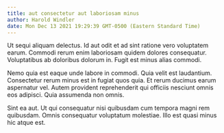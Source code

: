 ```yaml
---
title: aut consectetur aut laboriosam minus
author: Harold Windler
date: Mon Dec 13 2021 19:29:39 GMT-0500 (Eastern Standard Time)
---
```

Ut sequi aliquam delectus. Id aut odit et ad sint ratione vero voluptatem earum. Commodi rerum enim laboriosam quidem dolores consequatur. Voluptatibus ab doloribus dolorum in. Fugit est minus alias commodi.

 Nemo quia est eaque unde labore in commodi. Quia velit est laudantium. Consectetur rerum minus est in fugiat quos quia. Et rerum ducimus earum aspernatur vel. Autem provident reprehenderit qui officiis nesciunt omnis eos adipisci. Quia assumenda non omnis.

 Sint ea aut. Ut qui consequatur nisi quibusdam cum tempora magni rem quibusdam. Omnis consequatur voluptatum molestiae. Illo est quasi minus hic atque est.